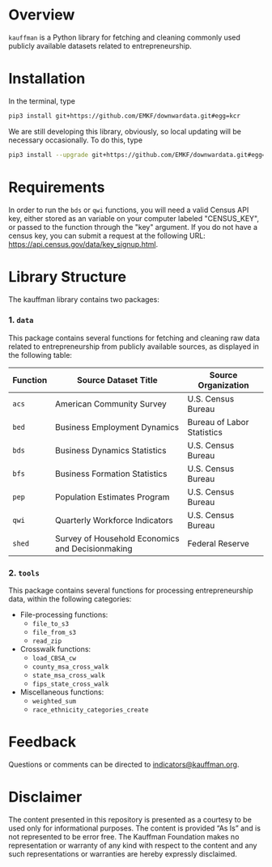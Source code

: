 # Overview
`kauffman` is a Python library for fetching and cleaning commonly used publicly available datasets related to entrepreneurship.

# Installation
In the terminal, type
```bash
pip3 install git+https://github.com/EMKF/downwardata.git#egg=kcr
```
We are still developing this library, obviously, so local updating will be necessary occasionally. To do this, type
```bash
pip3 install --upgrade git+https://github.com/EMKF/downwardata.git#egg=kcr
```

# Requirements
In order to run the `bds` or `qwi` functions, you will need a valid Census API key, either stored as an variable on your computer labeled "CENSUS_KEY", or passed to the function through the "key" argument. If you do not have a census key, you can submit a request at the following URL: https://api.census.gov/data/key_signup.html.


# Library Structure
The kauffman library contains two packages:

### 1. `data`
This package contains several functions for fetching and cleaning raw data related to entrepreneurship from publicly available sources, as displayed in the following table:

Function | Source Dataset Title                   | Source Organization        |
---------| ---------------------------------------| ---------------------------|
`acs`    | American Community Survey              | U.S. Census Bureau         |
`bed`    | Business Employment Dynamics           | Bureau of Labor Statistics |
`bds`    | Business Dynamics Statistics           | U.S. Census Bureau         |
`bfs`    | Business Formation Statistics          | U.S. Census Bureau         |
`pep`    | Population Estimates Program           | U.S. Census Bureau         |
`qwi`    | Quarterly Workforce Indicators         | U.S. Census Bureau         |
`shed`   | Survey of Household Economics and Decisionmaking | Federal Reserve  |


### 2. `tools`
This package contains several functions for processing entrepreneurship data, within the following categories:
* File-processing functions:
    * `file_to_s3`
    * `file_from_s3`
    * `read_zip`
* Crosswalk functions:
    * `load_CBSA_cw`
    * `county_msa_cross_walk`
    * `state_msa_cross_walk`
    * `fips_state_cross_walk`
* Miscellaneous functions:
    * `weighted_sum`
    * `race_ethnicity_categories_create`

# Feedback
Questions or comments can be directed to indicators@kauffman.org.


# Disclaimer
The content presented in this repository is presented as a courtesy to be used
only for informational purposes. The content is provided “As Is” and is not 
represented to be error free. The Kauffman Foundation makes no representation or 
warranty of any kind with respect to the content and any such representations or
warranties are hereby expressly disclaimed.